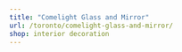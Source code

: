 ```yaml
---
title: "Comelight Glass and Mirror"
url: /toronto/comelight-glass-and-mirror/
shop: interior decoration
---
```

